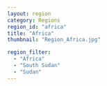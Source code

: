 ```yaml
---
layout: region
category: Regions
region_id: "africa"
title: "Africa"
thumbnail: "Region_Africa.jpg"

region_filter:
  - "Africa"
  - "South Sudan"
  - "Sudan"
---
```

